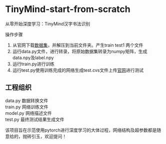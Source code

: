 # TinyMind-start-from-scratch
从零开始深度学习：TinyMind汉字书法识别

操作步骤  
1. 从官网下载[数据集](http://www.tinymind.cn/competitions/41#dataDescription "数据集文件")，并解压到当前文件夹。产生train test1 两个文件  
2. 运行data.py文件，进行转录，将原始数据集转录为numpy矩阵，生成data.npy及label.npy  
3. 运行train.py进行训练  
4. 运行test.py使用训练完成的网络生成test.cvs文件上传[官网](http://www.tinymind.cn/competitions/41)进行测试

## 工程组织
data.py 数据转换文件  
train.py 网络训练文件  
model.py 网络描述文件  
test.py 最终测试结果生成文件


该项目旨在示范使用pytorch进行深度学习的大体过程，网络结构及超参数都是随意给的，抛砖引玉，欢迎提问！
